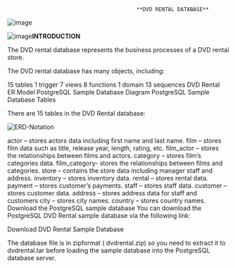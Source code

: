                                              **DVD RENTAL DATABASE**

![image](https://github.com/Sathiadak/Project/assets/141050291/7b6b6ed0-8fc3-4e72-82a7-53fc0844cd36)


![image](https://github.com/Sathiadak/Project/assets/141050291/d74b1664-e8b1-4fea-ad79-279c49c0dcc7|width=10)**INTRODUCTION**

The DVD rental database represents the business processes of a DVD rental store. 

The DVD rental database has many objects, including:

15 tables
1 trigger
7 views
8 functions
1 domain
13 sequences
DVD Rental ER Model
PostgreSQL Sample Database Diagram
PostgreSQL Sample Database Tables

There are 15 tables in the DVD Rental database:

![ERD-Notation](https://github.com/Sathiadak/Project/assets/141050291/6763fcff-00c5-491a-93b3-049215e1c507)

actor – stores actors data including first name and last name.
film – stores film data such as title, release year, length, rating, etc.
film_actor – stores the relationships between films and actors.
category – stores film’s categories data.
film_category- stores the relationships between films and categories.
store – contains the store data including manager staff and address.
inventory – stores inventory data.
rental – stores rental data.
payment – stores customer’s payments.
staff – stores staff data.
customer – stores customer data.
address – stores address data for staff and customers
city – stores city names.
country – stores country names.
Download the PostgreSQL sample database
You can download the PostgreSQL DVD Rental sample database via the following link:

Download DVD Rental Sample Database

The database file is in zipformat ( dvdrental.zip) so you need to extract it to  dvdrental.tar before loading the sample database into the PostgreSQL database server.
